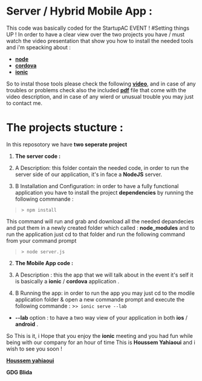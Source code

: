 # Server / Hybrid Mobile App :
This code was basically coded for the StartupAC EVENT !
#Setting things UP !
In order to have a clear view over the two projects you have / must watch the video presentation that show you how to install the needed tools and i'm speacking about : 
- [**node**](https://nodejs.org/)
- [**cordova**](https://cordova.apache.org/)
- [**ionic**](http://ionicframework.com/)

So to instal those tools please check the following [**video**](https://www.youtube.com/watch?v=ay2flPHk_2E), and in case of any troubles or problems check also the included [**pdf**](http://goo.gl/NQJTG0) file that come with the video description, and in case of any wierd or unusual trouble you may just to contact me.

# The projects stucture :
In this reposotory we have **two seperate project** 

1. **The server code :**

  1. A Description: this folder contain the needed code, in order to run the server side of our application, it's in face a **NodeJS** server. 
  
  1. B Installation and Configuration: in order to have a fully functional application you have to install the project **dependencies** by running the following commnande : 
  >`> npm install`
  
  This command will run and grab and download all the needed depandecies and put them in a newly created folder which called : **node_modules** and to run the application just cd to that folder and run the following command from your command prompt 
  >`> node server.js`
  
2. **The Mobile App code  :**

  2. A Description : this the app that we will talk about in the event it's self it is basically a **ionic** / **cordova** application .
  2. B Running the app: in order to run the app you may just cd to the modile application folder & open a new commande prompt and execute the following commande : 
    >`> ionic serve --lab`
  
  - **--lab** option : to have a two way view of your application in both **ios** / **android** . 
  
So This is it, i Hope that you enjoy the **ionic** meeting and you had fun while being with our company for an hour of time This is **Houssem Yahiaoui** and i wish to see you soon !


[**Houssem yahiaoui**](https://github.com/cloud-boy/)

**GDG Blida**

